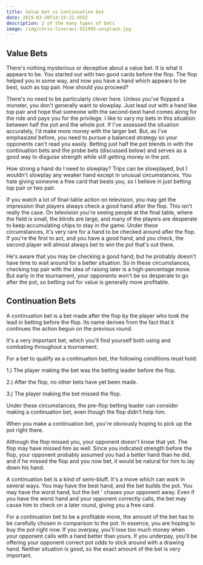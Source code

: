 ```yaml
---
title: Value bet vs Continuation bet
date: 2019-03-20T14:15:22.955Z
description: 2 of the many types of bets
image: /img/chris-liverani-551995-unsplash.jpg
---
```

## Value Bets

There's nothing mysterious or deceptive about a value bet. It is what it appears to be. You started out with two good cards before the flop. The flop helped you in some way, and now you have a hand which appears to be best, such as top pair. How should you proceed?

There's no need to be particularly clever here. Unless you've flopped a monster, you don't generally want to slowplay. Just lead out with a hand like top pair and hope that someone with the second-best hand comes along for the ride and pays you for the privilege. I like to vary my bets in this situation between half the pot and the whole pot. If I've assessed the situation accurately, I'd make more money with the larger bet. But, as I've emphasized before, you need to pursue a balanced strategy so your opponents can't read you easily. Betting just half the pot blends in with the continuation bets and the probe bets (discussed below) and serves as a good way to disguise strength while still getting money in the pot.

How strong a hand do I need to slowplay? Trips can be slowplayed, but I wouldn't slowplay any weaker hand except in unusual circumstances. You hate giving someone a free card that beats you, so I believe in just betting top pair or two pair.

If you watch a lot of final-table action on television, you may get the impression that players always check a good hand after the flop. This isn't really the case. On television you're seeing people at the final table, where the field is small, the blinds are large, and many of the players are desperate to keep accumulating chips to stay in the game. Under these circumstances, it's very rare for a hand to be checked around after the flop. If you're the first to act, and you have a good hand, and you check, the second player will almost always bet to win the pot that's out there.

He's aware that you may be checking a good hand, but he probably doesn't have time to wait around for a better situation. So in these circumstances, checking top pair with the idea of raising later is a high-percentage move. But early in the tournament, your opponents won't be so desperate to go after the pot, so betting out for value is generally more profitable. 



## Continuation Bets

A continuation bet is a bet made after the flop by the player who took the lead in betting before the flop. Its name derives from the fact that it continues the action begun on the previous round.

It's a very important bet, which you'll find yourself both using and combating throughout a tournament.

For a bet to qualify as a continuation bet, the following conditions must hold:

1.)  The player making the bet was the betting leader before the flop.

2.)  After the flop, no other bets have yet been made.

3.)  The player making the bet missed the flop.

Under these circumstances, the pre-flop betting leader can consider making a continuation bet, even though the flop didn't help him.

When you make a continuation bet, you're obviously hoping to pick up the pot right there.

Although the flop missed you, your opponent doesn't know that yet. The flop may have missed him as well. Since you indicated strength before the flop, your opponent probably assumed you had a better hand than he did, and if he missed the flop and you now bet, it would be natural for him to lay down his hand.

A continuation bet is a kind of semi-bluff. It's a move which can work in several ways. You may have the best hand, and the bet builds the pot. You may have the worst hand, but the bet ' chases your opponent away. Even if you have the worst hand and your opponent correctly calls, the bet may cause him to check on a later round, giving you a free card.

For a continuation bet to be a profitable move, the amount of the bet has to be carefully chosen in comparison to the pot. In essence, you are hoping to buy the pot right now. If you overpay, you'll lose too much money when your opponent calls with a hand better than yours. If you underpay, you'll be offering your opponent correct pot odds to stick around with a drawing hand. Neither situation is good, so the exact amount of the bet is very important.
